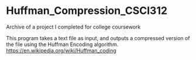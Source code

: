 # Huffman_Compression_CSCI312
Archive of a project I completed for college coursework

This program takes a text file as input, and outputs a compressed version of the file using the Huffman Encoding algorithm.
https://en.wikipedia.org/wiki/Huffman_coding
